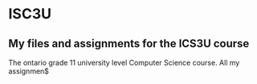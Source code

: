 # ISC3U

## My files and assignments for the ICS3U course 

The ontario grade 11 university level Computer Science course. All my assignmen$

